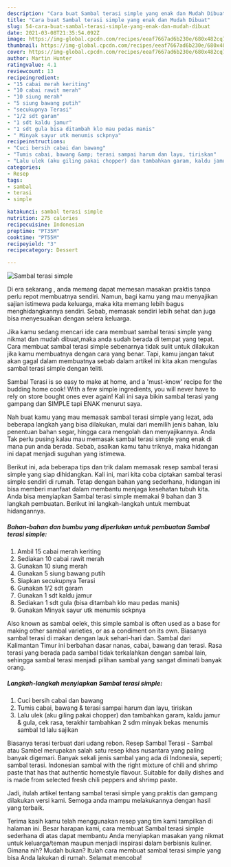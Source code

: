 ```yaml
---
description: "Cara buat Sambal terasi simple yang enak dan Mudah Dibuat"
title: "Cara buat Sambal terasi simple yang enak dan Mudah Dibuat"
slug: 54-cara-buat-sambal-terasi-simple-yang-enak-dan-mudah-dibuat
date: 2021-03-08T21:35:54.092Z
image: https://img-global.cpcdn.com/recipes/eeaf7667ad6b230e/680x482cq70/sambal-terasi-simple-foto-resep-utama.jpg
thumbnail: https://img-global.cpcdn.com/recipes/eeaf7667ad6b230e/680x482cq70/sambal-terasi-simple-foto-resep-utama.jpg
cover: https://img-global.cpcdn.com/recipes/eeaf7667ad6b230e/680x482cq70/sambal-terasi-simple-foto-resep-utama.jpg
author: Martin Hunter
ratingvalue: 4.1
reviewcount: 13
recipeingredient:
- "15 cabai merah keriting"
- "10 cabai rawit merah"
- "10 siung merah"
- "5 siung bawang putih"
- "secukupnya Terasi"
- "1/2 sdt garam"
- "1 sdt kaldu jamur"
- "1 sdt gula bisa ditambah klo mau pedas manis"
- " Minyak sayur utk menumis sckpnya"
recipeinstructions:
- "Cuci bersih cabai dan bawang"
- "Tumis cabai, bawang &amp; terasi sampai harum dan layu, tiriskan"
- "Lalu ulek (aku giling pakai chopper) dan tambahkan garam, kaldu jamur &amp; gula, cek rasa, terakhir tambahkan 2 sdm minyak bekas menumis sambal td lalu sajikan"
categories:
- Resep
tags:
- sambal
- terasi
- simple

katakunci: sambal terasi simple 
nutrition: 275 calories
recipecuisine: Indonesian
preptime: "PT35M"
cooktime: "PT55M"
recipeyield: "3"
recipecategory: Dessert

---
```



![Sambal terasi simple](https://img-global.cpcdn.com/recipes/eeaf7667ad6b230e/680x482cq70/sambal-terasi-simple-foto-resep-utama.jpg)

Di era  sekarang , anda memang dapat memesan masakan praktis tanpa perlu repot membuatnya sendiri. Namun, bagi kamu yang mau menyajikan sajian istimewa pada keluarga, maka kita memang lebih bagus menghidangkannya sendiri. Sebab, memasak sendiri lebih sehat dan juga bisa menyesuaikan dengan selera keluarga.

Jika kamu sedang mencari ide cara membuat sambal terasi simple yang nikmat dan mudah dibuat,maka anda sudah berada di tempat yang tepat. Cara membuat sambal terasi simple  sebenarnya tidak sulit untuk dilakukan jika kamu membuatnya dengan cara yang benar. Tapi, kamu jangan takut akan gagal dalam membuatnya 
sebab dalam artikel ini kita akan mengulas sambal terasi simple dengan teliti.  

Sambal Terasi is so easy to make at home, and a &#39;must-know&#39; recipe for the budding home cook! With a few simple ingredients, you will never have to rely on store bought ones ever again! Kali ini saya bikin sambal terasi yang gampang dan SIMPLE tapi ENAK menurut saya.

Nah buat kamu yang mau memasak sambal terasi simple yang lezat, ada beberapa langkah yang bisa dilakukan, mulai dari memilih jenis bahan, lalu penentuan bahan segar, hingga cara mengolah dan menyajikannya. Anda Tak perlu pusing kalau mau memasak sambal terasi simple yang enak di mana pun anda berada. Sebab, asalkan kamu  tahu triknya, maka hidangan ini dapat menjadi suguhan yang istimewa.

Berikut ini, ada beberapa tips dan trik dalam memasak resep sambal terasi simple yang siap dihidangkan. Kali ini, mari kita coba ciptakan sambal terasi simple sendiri di rumah. Tetap dengan bahan yang sederhana, hidangan ini bisa memberi manfaat dalam membantu menjaga kesehatan tubuh kita. Anda bisa menyiapkan Sambal terasi simple memakai 9 bahan dan 3 langkah pembuatan. Berikut ini langkah-langkah untuk membuat hidangannya.

<!--inarticleads1-->

##### Bahan-bahan dan bumbu yang diperlukan untuk pembuatan Sambal terasi simple:

1. Ambil 15 cabai merah keriting
1. Sediakan 10 cabai rawit merah
1. Gunakan 10 siung merah
1. Gunakan 5 siung bawang putih
1. Siapkan secukupnya Terasi
1. Gunakan 1/2 sdt garam
1. Gunakan 1 sdt kaldu jamur
1. Sediakan 1 sdt gula (bisa ditambah klo mau pedas manis)
1. Gunakan  Minyak sayur utk menumis sckpnya


Also known as sambal oelek, this simple sambal is often used as a base for making other sambal varieties, or as a condiment on its own. Biasanya sambal terasi di makan dengan lauk sehari-hari dan. Sambal dari Kalimantan Timur ini berbahan dasar nanas, cabai, bawang dan terasi. Rasa terasi yang berada pada sambal tidak terkalahkan dengan sambal lain, sehingga sambal terasi menjadi pilihan sambal yang sangat diminati banyak orang. 

<!--inarticleads2-->

##### Langkah-langkah menyiapkan Sambal terasi simple:

1. Cuci bersih cabai dan bawang
1. Tumis cabai, bawang &amp; terasi sampai harum dan layu, tiriskan
1. Lalu ulek (aku giling pakai chopper) dan tambahkan garam, kaldu jamur &amp; gula, cek rasa, terakhir tambahkan 2 sdm minyak bekas menumis sambal td lalu sajikan


Biasanya terasi terbuat dari udang rebon. Resep Sambal Terasi - Sambal atau Sambel merupakan salah satu resep khas nusantara yang paling banyak digemari. Banyak sekali jenis sambal yang ada di Indonesia, seperti; sambal terasi. Indonesian sambal with the right mixture of chili and shrimp paste that has that authentic homestyle flavour. Suitable for daily dishes and is made from selected fresh chili peppers and shrimp paste. 

Jadi, itulah artikel tentang  sambal terasi simple  yang praktis dan gampang dilakukan versi kami. Semoga anda mampu melakukannya dengan hasil yang terbaik. 

Terima kasih kamu telah menggunakan resep yang tim kami tampilkan di halaman ini. Besar harapan kami, cara membuat  Sambal terasi simple sederhana di atas dapat membantu Anda menyiapkan masakan yang nikmat untuk keluarga/teman maupun menjadi inspirasi dalam berbisnis kuliner. Gimana nih? Mudah bukan? Itulah cara membuat sambal terasi simple yang bisa Anda lakukan di rumah. Selamat mencoba!

